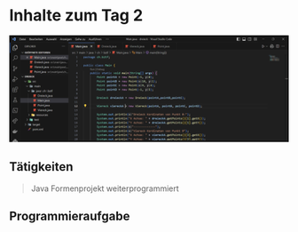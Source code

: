 # Inhalte zum Tag 2

![Screenshot VSC](starter.png)

## Tätigkeiten
> Java Formenprojekt weiterprogrammiert



## Programmieraufgabe


